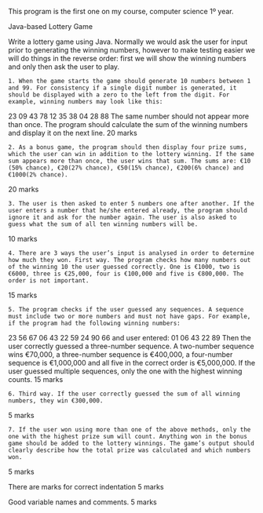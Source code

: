 This program is the first one on my course, computer science 1º year.


Java-based Lottery Game

Write a lottery game using Java. 
Normally we would ask the user for input prior to generating the winning numbers, however to make testing easier we will do things in the reverse order: first we will show the winning numbers and only then ask the user to play.

    1. When the game starts the game should generate 10 numbers between 1 and 99. For consistency if a single digit number is generated, it should be displayed with a zero to the left from the digit. For example, winning numbers may look like this:
23 09 43 78 12 35 38 04 28 88
The same number should not appear more than once.
The program should calculate the sum of the winning numbers and display it on the next line.
20 marks

    2. As a bonus game, the program should then display four prize sums, which the user can win in addition to the lottery winning. If the same sum appears more than once, the user wins that sum. The sums are: €10 (50% chance), €20(27% chance), €50(15% chance), €200(6% chance) and €1000(2% chance).
20 marks

    3. The user is then asked to enter 5 numbers one after another. If the user enters a number that he/she entered already, the program should ignore it and ask for the number again. The user is also asked to guess what the sum of all ten winning numbers will be.
10 marks

    4. There are 3 ways the user’s input is analysed in order to determine how much they won. First way. The program checks how many numbers out of the winning 10 the user guessed correctly. One is €1000, two is €6000, three is €25,000, four is €100,000 and five is €800,000. The order is not important.
15 marks

    5. The program checks if the user guessed any sequences. A sequence must include two or more numbers and must not have gaps. For example, if the program had the following winning numbers:
23 56 67 06 43 22 59 24 90 66 and user entered: 01 06 43 22 89
Then the user correctly guessed a three-number sequence. A two-number sequence wins €70,000, a three-number sequence is €400,000, a four-number sequence is €1,000,000 and all five in the correct order is €5,000,000. If the user guessed multiple sequences, only the one with the highest winning counts.
15 marks

    6. Third way. If the user correctly guessed the sum of all winning numbers, they win €300,000.
5 marks

    7. If the user won using more than one of the above methods, only the one with the highest prize sum will count. Anything won in the bonus game should be added to the lottery winnings. The game’s output should clearly describe how the total prize was calculated and which numbers won.
5 marks

There are marks for correct indentation
5 marks

Good variable names and comments.
5 marks

